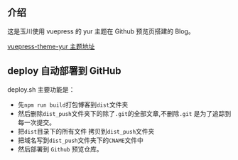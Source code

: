 ## 介绍

这是玉川使用 vuepress 的 yur 主题在 Github 预览页搭建的 Blog。

[vuepress-theme-yur 主题地址](https://github.com/cnguu/vuepress-theme-yur)

## deploy 自动部署到 GitHub

deploy.sh 主要功能是：

- 先`npm run build`打包博客到`dist`文件夹
- 然后删除`dist_push`文件夹下的除了`.git`的全部文章,不删除`.git` 是为了追踪到每一次提交。
- 把`dist`目录下的所有文件 拷贝到`dist_push`文件夹
- 把域名写到`dist_push`文件夹下的`CNAME`文件中
- 然后部署到 `Github` 预览仓库。
